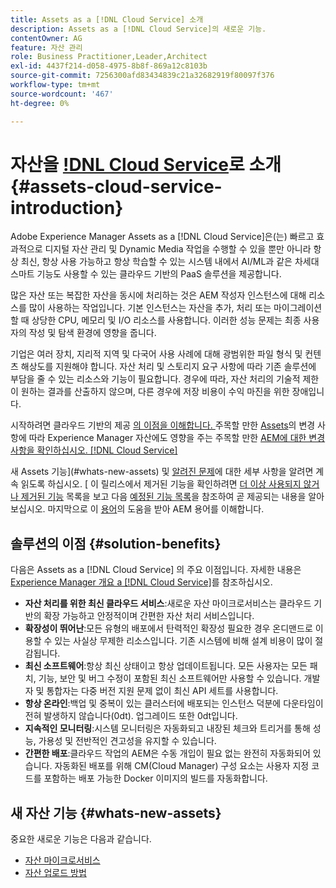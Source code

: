 ```yaml
---
title: Assets as a [!DNL Cloud Service] 소개
description: Assets as a [!DNL Cloud Service]의 새로운 기능.
contentOwner: AG
feature: 자산 관리
role: Business Practitioner,Leader,Architect
exl-id: 4437f214-d058-4975-8b8f-869a12c8103b
source-git-commit: 7256300afd83434839c21a32682919f80097f376
workflow-type: tm+mt
source-wordcount: '467'
ht-degree: 0%

---
```


# 자산을 [!DNL Cloud Service](으)로 소개 {#assets-cloud-service-introduction}

<!-- Need review information from gklebus -->

Adobe Experience Manager Assets as a [!DNL Cloud Service]은(는) 빠르고 효과적으로 디지털 자산 관리 및 Dynamic Media 작업을 수행할 수 있을 뿐만 아니라 항상 최신, 항상 사용 가능하고 항상 학습할 수 있는 시스템 내에서 AI/ML과 같은 차세대 스마트 기능도 사용할 수 있는 클라우드 기반의 PaaS 솔루션을 제공합니다.

많은 자산 또는 복잡한 자산을 동시에 처리하는 것은 AEM 작성자 인스턴스에 대해 리소스를 많이 사용하는 작업입니다. 기본 인스턴스는 자산을 추가, 처리 또는 마이그레이션할 때 상당한 CPU, 메모리 및 I/O 리소스를 사용합니다. 이러한 성능 문제는 최종 사용자의 작성 및 탐색 환경에 영향을 줍니다.

기업은 여러 장치, 지리적 지역 및 다국어 사용 사례에 대해 광범위한 파일 형식 및 컨텐츠 해상도를 지원해야 합니다. 자산 처리 및 스토리지 요구 사항에 따라 기존 솔루션에 부담을 줄 수 있는 리소스와 기능이 필요합니다. 경우에 따라, 자산 처리의 기술적 제한이 원하는 결과를 산출하지 않으며, 다른 경우에 저장 비용이 수익 마진을 위한 장애입니다.

시작하려면 클라우드 기반의 제공 [의 이점을 이해합니다. ](#solution-benefits) 주목할 만한 [Assets](/help/assets/assets-cloud-changes.md)의 변경 사항에 따라 Experience Manager 자산에도 영향을 주는 주목할 만한 [AEM에 대한 변경 사항을 확인하십시오. [!DNL Cloud Service]](/help/release-notes/aem-cloud-changes.md)

새 Assets 기능](#whats-new-assets) 및 [알려진 문제](/help/release-notes/known-issues.md)에 대한 세부 사항을 알려면 계속 읽도록 하십시오. [ 이 릴리스에서 제거된 기능을 확인하려면 [더 이상 사용되지 않거나 제거된 기능](/help/release-notes/deprecated-removed-features.md) 목록을 보고 다음 [예정된 기능 목록](/help/release-notes/known-issues.md#upcoming-assets-capabilities)을 참조하여 곧 제공되는 내용을 알아보십시오. 마지막으로 이 [용어](/help/overview/terminology.md)의 도움을 받아 AEM 용어를 이해합니다.

## 솔루션의 이점 {#solution-benefits}

다음은 Assets as a [!DNL Cloud Service] 의 주요 이점입니다. 자세한 내용은 [Experience Manager 개요 a [!DNL Cloud Service]](/help/overview/introduction.md)를 참조하십시오.

* **자산 처리를 위한 최신 클라우드 서비스**:새로운 자산 마이크로서비스는 클라우드 기반의 확장 가능하고 안정적이며 간편한 자산 처리 서비스입니다.
* **확장성이 뛰어난**:모든 유형의 배포에서 탄력적인 확장성 필요한 경우 온디맨드로 이용할 수 있는 사실상 무제한 리소스입니다. 기존 시스템에 비해 설계 비용이 많이 절감됩니다.
* **최신 소프트웨어**:항상 최신 상태이고 항상 업데이트됩니다. 모든 사용자는 모든 패치, 기능, 보안 및 버그 수정이 포함된 최신 소프트웨어만 사용할 수 있습니다. 개발자 및 통합자는 다중 버전 지원 문제 없이 최신 API 세트를 사용합니다.
* **항상 온라인**:백업 및 중복이 있는 클러스터에 배포되는 인스턴스 덕분에 다운타임이 전혀 발생하지 않습니다(0dt). 업그레이드 또한 0dt입니다.
* **지속적인 모니터링**:시스템 모니터링은 자동화되고 내장된 체크와 트리거를 통해 성능, 가용성 및 전반적인 견고성을 유지할 수 있습니다.
* **간편한 배포**:클라우드 작업의 AEM은 수동 개입이 필요 없는 완전히 자동화되어 있습니다. 자동화된 배포를 위해 CM(Cloud Manager) 구성 요소는 사용자 지정 코드를 포함하는 배포 가능한 Docker 이미지의 빌드를 자동화합니다.

## 새 자산 기능 {#whats-new-assets}

중요한 새로운 기능은 다음과 같습니다.

* [자산 마이크로서비스](/help/assets/asset-microservices-overview.md)
* [자산 업로드 방법](/help/assets/add-assets.md)
